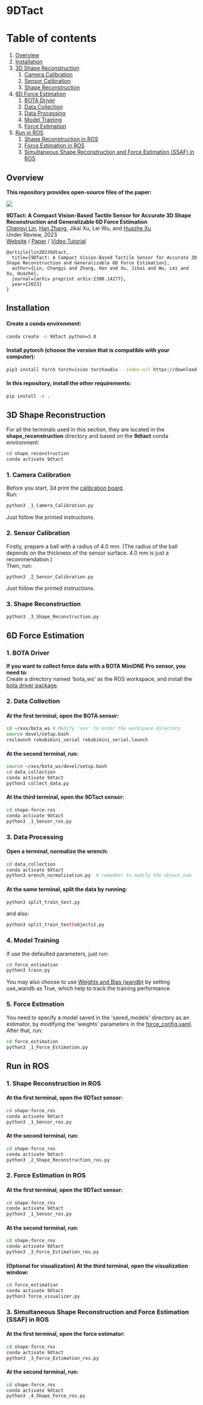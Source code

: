 # 9DTact

# Table of contents
1. [Overview](#overview)
2. [Installation](#installation)
3. [3D Shape Reconstruction](#reconstruction)
   1. [Camera Calibration](#camera_calibration)
   2. [Sensor Calibration](#sensor_calibration)
   3. [Shape Reconstruction](#shape_reconstruction)
4. [6D Force Estimation](#estimation)
   1. [BOTA Driver](#bota)
   2. [Data Collection](#collection)
   3. [Data Processing](#processing)
   4. [Model Training](#training)
   5. [Force Estimation](#inference)
5. [Run in ROS](#ros)
   1. [Shape Reconstruction in ROS](#shape_ros)
   2. [Force Estimation in ROS](#force_ros)
   3. [Simultaneous Shape Reconstruction and Force Estimation (SSAF) in ROS](#shape_force)

## Overview <a name="overview"></a>
**This repository provides open-source files of the paper:**

![](source/pipelie.png)

<b>9DTact: A Compact Vision-Based Tactile Sensor for Accurate 3D Shape Reconstruction and Generalizable 6D Force Estimation</b> <br>
[Changyi Lin](https://linchangyi1.github.io/),
[Han Zhang](https://doublehan07.github.io/),
Jikai Xu, Lei Wu, and
[Huazhe Xu](http://hxu.rocks/) <br>
Under Review, 2023 <br>
[Website](https://linchangyi1.github.io/9DTact/) /
[Paper](https://arxiv.org/abs/2308.14277) /
[Video Tutorial](https://www.youtube.com/watch?v=-oRtW398JDY)

```
@article{lin20239dtact,
  title={9DTact: A Compact Vision-Based Tactile Sensor for Accurate 3D Shape Reconstruction and Generalizable 6D Force Estimation},
  author={Lin, Changyi and Zhang, Han and Xu, Jikai and Wu, Lei and Xu, Huazhe},
  journal={arXiv preprint arXiv:2308.14277},
  year={2023}
}
```



## Installation <a name="installation"></a>
#### Create a conda environment:
```bash
conda create -n 9dtact python=3.8
```
#### Install pytorch (choose the version that is compatible with your computer):
```bash
pip3 install torch torchvision torchaudio --index-url https://download.pytorch.org/whl/cu118
```
#### In this repository, install the other requirements:
```bash
pip install -e .
```


## 3D Shape Reconstruction <a name="reconstruction"></a>
For all the terminals used in this section, they are located in the **shape_reconstruction** directory and based on the **9dtact** conda environment:
```bash
cd shape_reconstruction
conda activate 9dtact
```

### 1. Camera Calibration <a name="camera_calibration"></a>
Before you start, 3d print the [calibration board](9DTact_Design/fabrication/calibration_board.STL).<br>
Run:
```bash
python3 _1_Camera_Calibration.py
```
Just follow the printed instructions.

### 2. Sensor Calibration <a name="sensor_calibration"></a>
Firstly, prepare a ball with a radius of 4.0 mm.
(The radius of the ball depends on the thickness of the sensor surface.
4.0 mm is just a recommendation.)<br>
Then, run:
```bash
python3 _2_Sensor_Calibration.py
```
Just follow the printed instructions.

### 3. Shape Reconstruction <a name="shape_reconstruction"></a>
```bash
python3 _3_Shape_Reconstruction.py
```

## 6D Force Estimation <a name="estimation"></a>
### 1. BOTA Driver <a name="bota"></a>
**If you want to collect force data with a BOTA MiniONE Pro sensor, you need to:**<br>
Create a directory named 'bota_ws' as the ROS workspace, and install the [bota driver package](https://gitlab.com/botasys/bota_driver).

### 2. Data Collection <a name="collection"></a>
#### At the first terminal, open the BOTA sensor:
```bash
cd ~/xxx/bota_ws # Modify 'xxx' to enter the workspace directory
source devel/setup.bash
roslaunch rokubimini_serial rokubimini_serial.launch
```
#### At the second terminal, run:
```bash
source ~/xxx/bota_ws/devel/setup.bash
cd data_collection
conda activate 9dtact
python3 collect_data.py
```
#### At the third terminal, open the 9DTact sensor:
```bash
cd shape-force-ros
conda activate 9dtact
python3 _1_Sensor_ros.py
```

### 3. Data Processing <a name="processing"></a>
#### Open a terminal, normalize the wrench:
```bash
cd data_collection
conda activate 9dtact
python3 wrench_normalization.py  # remember to modify the object_num
```
#### At the same terminal, split the data by running:
```bash
python3 split_train_test.py
```
and also:
```bash
python3 split_train_test(objects).py
```

### 4. Model Training <a name="training"></a>
If use the defaulted parameters, just run:
```bash
cd force_estimation
python3 train.py
```
You may also choose to use [Weights and Bias (wandb)](https://docs.wandb.ai/quickstart) by setting use_wandb as True,
which help to track the training performance.

### 5. Force Estimation <a name="inference"></a>
You need to specify a model saved in the 'saved_models' directory as an estimator,
by modifying the 'weights' parameters in the [force_config.yaml](force_estimation/force_config.yaml).<br>
After that, run:
```bash
cd force_estimation
python3 _1_Force_Estimation.py
```


## Run in ROS <a name="ros"></a>
### 1. Shape Reconstruction in ROS <a name="shape_ros"></a>
#### At the first terminal, open the 9DTact sensor:
```bash
cd shape-force_ros
conda activate 9dtact
python3 _1_Sensor_ros.py
```
#### At the second terminal, run:
```bash
cd shape-force_ros
conda activate 9dtact
python3 _2_Shape_Reconstruction_ros.py
```

### 2. Force Estimation in ROS <a name="force_ros"></a>
#### At the first terminal, open the 9DTact sensor:
```bash
cd shape-force_ros
conda activate 9dtact
python3 _1_Sensor_ros.py
```
#### At the second terminal, run:
```bash
cd shape-force_ros
conda activate 9dtact
python3 _3_Force_Estimation_ros.py
```
#### (Optional for visualization) At the third terminal, open the visualization window:
```bash
cd force_estimation
conda activate 9dtact
python3 force_visualizer.py
```
### 3. Simultaneous Shape Reconstruction and Force Estimation (SSAF) in ROS <a name="shape_force"></a>
#### At the first terminal, open the force estimator:
```bash
cd shape-force_ros
conda activate 9dtact
python3 _3_Force_Estimation_ros.py
```
#### At the second terminal, run:
```bash
cd shape-force_ros
conda activate 9dtact
python3 _4_Shape_Force_ros.py
```

